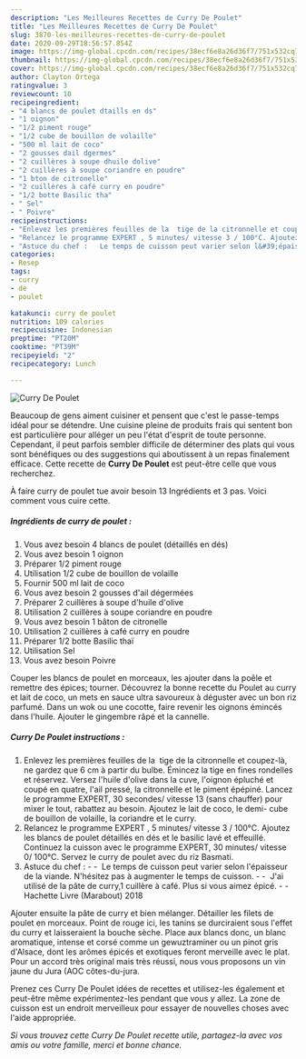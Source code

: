 ```yaml
---
description: "Les Meilleures Recettes de Curry De Poulet"
title: "Les Meilleures Recettes de Curry De Poulet"
slug: 3870-les-meilleures-recettes-de-curry-de-poulet
date: 2020-09-29T18:56:57.854Z
image: https://img-global.cpcdn.com/recipes/38ecf6e8a26d36f7/751x532cq70/curry-de-poulet-photo-principale-de-la-recette.jpg
thumbnail: https://img-global.cpcdn.com/recipes/38ecf6e8a26d36f7/751x532cq70/curry-de-poulet-photo-principale-de-la-recette.jpg
cover: https://img-global.cpcdn.com/recipes/38ecf6e8a26d36f7/751x532cq70/curry-de-poulet-photo-principale-de-la-recette.jpg
author: Clayton Ortega
ratingvalue: 3
reviewcount: 10
recipeingredient:
- "4 blancs de poulet dtaills en ds"
- "1 oignon"
- "1/2 piment rouge"
- "1/2 cube de bouillon de volaille"
- "500 ml lait de coco"
- "2 gousses dail dgermes"
- "2 cuillères à soupe dhuile dolive"
- "2 cuillères à soupe coriandre en poudre"
- "1 bton de citronelle"
- "2 cuillères à café curry en poudre"
- "1/2 botte Basilic tha"
- " Sel"
- " Poivre"
recipeinstructions:
- "Enlevez les premières feuilles de la  tige de la citronnelle et coupez-là, ne gardez que 6 cm à partir du bulbe. Émincez la tige en fines rondelles et réservez. Versez l&#39;huile d&#39;olive dans la cuve, l&#39;oignon épluché et coupé en quatre, l&#39;ail pressé, la citronnelle et le piment épépiné. Lancez le programme EXPERT, 30 secondes/ vitesse 13 (sans chauffer) pour mixer le tout, rabattez au besoin. Ajoutez le lait de coco, le demi- cube de bouillon de volaille, la coriandre et le curry."
- "Relancez le programme EXPERT , 5 minutes/ vitesse 3 / 100°C. Ajoutez les blancs de poulet détaillés en dés et le basilic lavé et effeuillé. Continuez la cuisson avec le programme EXPERT, 30 minutes/ vitesse 0/ 100°C. Servez le curry de poulet avec du riz Basmati."
- "Astuce du chef :   Le temps de cuisson peut varier selon l&#39;épaisseur de la viande. N&#39;hésitez pas à augmenter le temps de cuisson.   J&#39;ai utilisé de la pâte de curry,1 cuillère à café. Plus si vous aimez épicé.  Hachette Livre (Marabout) 2018"
categories:
- Resep
tags:
- curry
- de
- poulet

katakunci: curry de poulet 
nutrition: 109 calories
recipecuisine: Indonesian
preptime: "PT20M"
cooktime: "PT39M"
recipeyield: "2"
recipecategory: Lunch

---
```



![Curry De Poulet](https://img-global.cpcdn.com/recipes/38ecf6e8a26d36f7/751x532cq70/curry-de-poulet-photo-principale-de-la-recette.jpg)

Beaucoup de gens aiment cuisiner et pensent que c'est le passe-temps idéal pour se détendre. Une cuisine pleine de produits frais qui sentent bon est particulière pour alléger un peu l'état d'esprit de toute personne. Cependant, il peut parfois sembler difficile de déterminer des plats qui vous sont bénéfiques ou des suggestions qui aboutissent à un repas finalement efficace. Cette recette de <strong> Curry De Poulet </strong> est peut-être celle que vous recherchez.

<!--inarticleads1-->

À faire curry de poulet tue avoir besoin 13 Ingrédients et 3 pas. Voici comment vous cuire cette.

##### Ingrédients de curry de poulet :

1. Vous avez besoin 4 blancs de poulet (détaillés en dés)
1. Vous avez besoin 1 oignon
1. Préparer 1/2 piment rouge
1. Utilisation 1/2 cube de bouillon de volaille
1. Fournir 500 ml lait de coco
1. Vous avez besoin 2 gousses d&#39;ail dégermées
1. Préparer 2 cuillères à soupe d&#39;huile d&#39;olive
1. Utilisation 2 cuillères à soupe coriandre en poudre
1. Vous avez besoin 1 bâton de citronelle
1. Utilisation 2 cuillères à café curry en poudre
1. Préparer 1/2 botte Basilic thaï
1. Utilisation  Sel
1. Vous avez besoin  Poivre


Couper les blancs de poulet en morceaux, les ajouter dans la poêle et remettre des épices; tourner. Découvrez la bonne recette du Poulet au curry et lait de coco, un mets en sauce ultra savoureux à déguster avec un bon riz parfumé. Dans un wok ou une cocotte, faire revenir les oignons émincés dans l&#39;huile. Ajouter le gingembre râpé et la cannelle. 

<!--inarticleads2-->

##### Curry De Poulet instructions :

1. Enlevez les premières feuilles de la  tige de la citronnelle et coupez-là, ne gardez que 6 cm à partir du bulbe. Émincez la tige en fines rondelles et réservez. Versez l&#39;huile d&#39;olive dans la cuve, l&#39;oignon épluché et coupé en quatre, l&#39;ail pressé, la citronnelle et le piment épépiné. Lancez le programme EXPERT, 30 secondes/ vitesse 13 (sans chauffer) pour mixer le tout, rabattez au besoin. Ajoutez le lait de coco, le demi- cube de bouillon de volaille, la coriandre et le curry.
1. Relancez le programme EXPERT , 5 minutes/ vitesse 3 / 100°C. Ajoutez les blancs de poulet détaillés en dés et le basilic lavé et effeuillé. Continuez la cuisson avec le programme EXPERT, 30 minutes/ vitesse 0/ 100°C. Servez le curry de poulet avec du riz Basmati.
1. Astuce du chef : -  -  Le temps de cuisson peut varier selon l&#39;épaisseur de la viande. N&#39;hésitez pas à augmenter le temps de cuisson. -  -  J&#39;ai utilisé de la pâte de curry,1 cuillère à café. Plus si vous aimez épicé. -  - Hachette Livre (Marabout) 2018


Ajouter ensuite la pâte de curry et bien mélanger. Détailler les filets de poulet en morceaux. Point de rouge ici, les tanins se durciraient sous l&#39;effet du curry et laisseraient la bouche sèche. Place aux blancs donc, un blanc aromatique, intense et corsé comme un gewuztraminer ou un pinot gris d&#39;Alsace, dont les arômes épicés et exotiques feront merveille avec le plat. Pour un accord très original mais très réussi, nous vous proposons un vin jaune du Jura (AOC côtes-du-jura. 

<!--inarticleads1-->

<p>
Prenez ces Curry De Poulet idées de recettes et utilisez-les également et peut-être même expérimentez-les pendant que vous y allez. La zone de cuisson est un endroit merveilleux pour essayer de nouvelles choses avec l'aide appropriée.
</p>

<p>
<i>Si vous trouvez cette Curry De Poulet recette utile, partagez-la avec vos amis ou votre famille, merci et bonne chance.</i>
</p>
